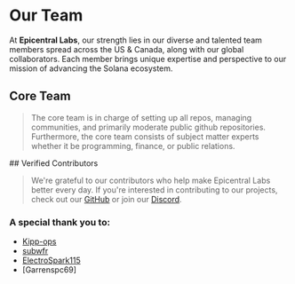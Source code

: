 # Our Team

At **Epicentral Labs**, our strength lies in our diverse and talented team members spread across the US & Canada, along with our global collaborators. Each member brings unique expertise and perspective to our mission of advancing the Solana ecosystem.

## Core Team

>The core team is in charge of setting up all repos, managing communities, and primarily moderate public github repositories. Furthermore, the core team consists of subject matter experts whether it be programming, finance, or public relations.

<div class="team-grid">
  <TeamMember
    name="Tony - 'TheLazySol'"
    role="Founder & Operations Management"
    bio=""
    image="/team/TheLazySolPFP.jpg"
    github="https://github.com/TheLazySol"
    twitter="https://x.com/TheLazySol"
  />

</div>

<div class="team-grid">
  <TeamMember
    name="Tolga - 'Turk'"
    role="Co-Lead Developer & Public Relations"
    bio=""
    image="/team/TurkPFP.jpg"
    github="https://github.com/Tgcohce"
    twitter="https://x.com/Epicentral_Turk"
  />

</div>

<div class="team-grid">
  <TeamMember
    name="ZeroSums"
    role="Co-Lead Developer"
    bio=""
    image="/team/ZeroSumsPFP.jpg"
    github="https://github.com/ZeroSums"
    twitter=""
  />

</div>
## Verified Contributors

>We're grateful to our contributors who help make Epicentral Labs better every day. If you're interested in contributing to our projects, check out our [GitHub](https://github.com/EpicentralLabs) or join our [Discord](https://discord.gg/5asAuY2sR8). 

### A special thank you to:

- [Kipp-ops](https://github.com/Kippy-ops)
- [subwfr](https://github.com/subwfr)
- [ElectroSpark115](https://github.com/ElectroSpark115)
- [Garrenspc69]